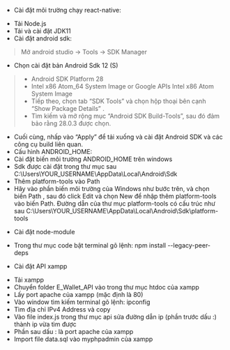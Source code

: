 - Cài đặt môi trường chạy react-native:
+ Tải Node.js
+ Tải và cài đặt JDK11
+ Cài đặt android sdk:
> Mở android studio -> Tools -> SDK Manager
+ Chọn cài đặt bản Android Sdk 12 (S)
> + Android SDK Platform 28
>  + Intel x86 Atom_64 System Image or Google APIs Intel x86 Atom System Image
>  + Tiếp theo, chọn tab “SDK Tools” và chọn hộp thoại bên cạnh “Show Package Details” .
>  + Tìm kiếm và mở rộng mục “Android SDK Build-Tools”, sau đó đảm bảo rằng 28.0.3 được chọn.
+ Cuối cùng, nhấp vào “Apply” để tải xuống và cài đặt Android SDK và các công cụ build liên quan.
+ Cấu hình ANDROID_HOME:
+ Cài đặt biến môi trường ANDROID_HOME trên windows
+ Sdk được cài đặt trong thư mục sau
C:\Users\YOUR_USERNAME\AppData\Local\Android\Sdk
+ Thêm platform-tools vào Path
+ Hãy vào phần biến môi trường của Windows như bước trên, và chọn biến Path , sau đó click Edit và chọn New để nhập thêm platform-tools vào biến Path.
Đường dẫn của thư mục platform-tools có cấu trúc như sau
C:\Users\YOUR_USERNAME\AppData\Local\Android\Sdk\platform-tools

- Cài đặt node-module
+ Trong thư mục code bật terminal gõ lệnh: npm install --legacy-peer-deps

- Cài đặt API xampp
+ Tải xampp
+ Chuyển folder E_Wallet_API vào trong thư mục htdoc của xampp
+ Lấy port apache của xampp (mặc định là 80)
+ Vào window tìm kiếm terminal gõ lệnh: ipconfig
+ Tìm địa chỉ IPv4 Address và copy
+ Vào file index.js trong thư mục api sửa đường dẫn ip (phần trước dấu :) thành ip vừa tìm được
+ Phần sau dấu : là port apache của xampp
+ Import file data.sql vào myphpadmin của xampp
